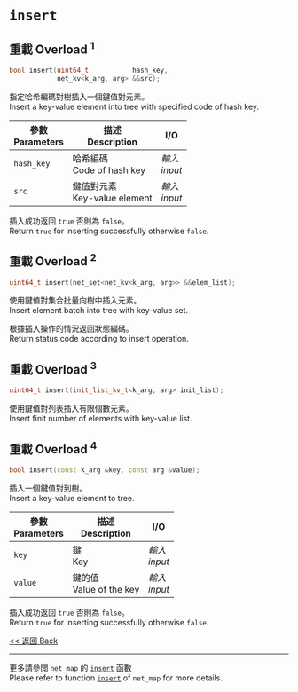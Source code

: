 # `insert`

## 重載 Overload $^1$

```c++
bool insert(uint64_t           hash_key,
            net_kv<k_arg, arg> &&src);
```

指定哈希編碼對樹插入一個鍵值對元素。\
Insert a key-value element into tree with specified code of hash key.

參數<br>Parameters|描述<br>Description|I/O
-|-|-
`hash_key`|哈希編碼<br>Code of hash key|*輸入<br>input*
`src`|鍵值對元素<br>Key-value element|*輸入<br>input*

插入成功返回 `true` 否則為 `false`。\
Return `true` for inserting successfully otherwise `false`.

## 重載 Overload $^2$

```c++
uint64_t insert(net_set<net_kv<k_arg, arg>> &&elem_list);
```

使用鍵值對集合批量向樹中插入元素。\
Insert element batch into tree with key-value set.

根據插入操作的情況返回狀態編碼。\
Return status code according to insert operation.

## 重載 Overload $^3$

```c++
uint64_t insert(init_list_kv_t<k_arg, arg> init_list);
```

使用鍵值對列表插入有限個數元素。\
Insert finit number of elements with key-value list.

## 重載 Overload $^4$

```c++
bool insert(const k_arg &key, const arg &value);
```

插入一個鍵值對到樹。\
Insert a key-value element to tree.

參數<br>Parameters|描述<br>Description|I/O
-|-|-
`key`|鍵<br>Key|*輸入<br>input*
`value`|鍵的值<br>Value of the key|*輸入<br>input*

插入成功返回 `true` 否則為 `false`。\
Return `true` for inserting successfully otherwise `false`.

[<< 返回 Back](cover.md)

---

更多請參閲 `net_map` 的 [`insert`](../net_map/insert.md) 函數\
Please refer to function [`insert`](../net_map/insert.md) of `net_map` for more details.
